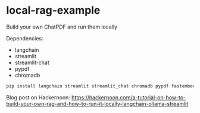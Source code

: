 # local-rag-example
Build your own ChatPDF and run them locally

Dependencies:
- langchain
- streamlit
- streamlit-chat
- pypdf
- chromadb

```bash
pip install langchain streamlit streamlit_chat chromadb pypdf fastembed sentence-transformers
```

Blog post on Hackernoon: https://hackernoon.com/a-tutorial-on-how-to-build-your-own-rag-and-how-to-run-it-locally-langchain-ollama-streamlit
